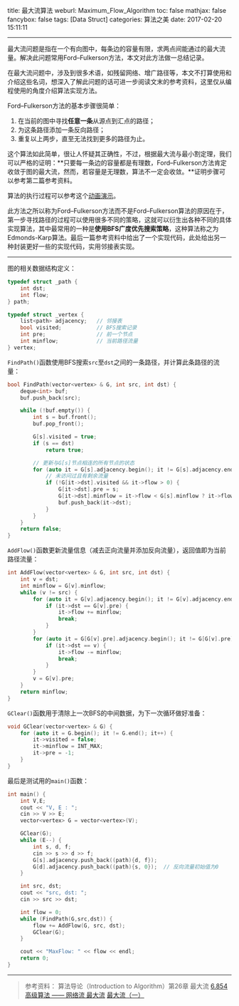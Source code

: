 title: 最大流算法
weburl: Maximum_Flow_Algorithm
toc: false
mathjax: false
fancybox: false
tags: [Data Struct]
categories: 算法之美
date: 2017-02-20 15:11:11

---

最大流问题是指在一个有向图中，每条边的容量有限，求两点间能通过的最大流量。解决此问题常用Ford–Fulkerson方法，本文对此方法做一总结记录。

<!--more-->

在最大流问题中，涉及到很多术语，如残留网络、增广路径等，本文不打算使用和介绍这些名词，想深入了解此问题的话可进一步阅读文末的参考资料，这里仅从编程使用的角度介绍算法实现方法。

Ford–Fulkerson方法的基本步骤很简单：

1. 在当前的图中寻找**任意一条**从源点到汇点的路径；
2. 为这条路径添加一条反向路径；
3. 重复以上两步，直至无法找到更多的路径为止。

这个算法如此简单，很让人怀疑其正确性，不过，根据最大流与最小割定理，我们可以严格的证明：**只要每一条边的容量都是有理数，Ford–Fulkerson方法肯定收敛于图的最大流，然而，若容量是无理数，算法不一定会收敛。**证明步骤可以参考第二篇参考资料。

算法的执行过程可以参考这个[动画演示](http://rosulek.github.io/vamonos/demos/max-flow.html)。

此方法之所以称为Ford–Fulkerson方法而不是Ford–Fulkerson算法的原因在于，第一步寻找路径的过程可以使用很多不同的策略，这就可以衍生出各种不同的具体实现算法，其中最常用的一种是**使用BFS广度优先搜索策略**，这种算法称之为Edmonds-Karp算法。最后一篇参考资料中给出了一个实现代码，此处给出另一种封装更好一些的实现代码，实用邻接表实现。

----------

图的相关数据结构定义：

``` C++
typedef struct _path {
	int dst;
	int flow;
} path;

typedef struct _vertex {
	list<path> adjacency;	// 邻接表
	bool visited;			// BFS搜索记录
	int pre;				// 前一个节点
	int minflow;			// 当前路径流量
} vertex;
```

`FindPath()`函数使用BFS搜索`src`至`dst`之间的一条路径，并计算此条路径的流量：

``` C++
bool FindPath(vector<vertex> & G, int src, int dst) {
	deque<int> buf;
	buf.push_back(src);

	while (!buf.empty()) {
		int s = buf.front();
		buf.pop_front();

		G[s].visited = true;
		if (s == dst)
			return true;

		// 更新与G[s]节点相连的所有节点的状态
		for (auto it = G[s].adjacency.begin(); it != G[s].adjacency.end(); it++) {
			// 未访问过且有剩余流量
			if (!G[it->dst].visited && it->flow > 0) {
				G[it->dst].pre = s;
				G[it->dst].minflow = it->flow < G[s].minflow ? it->flow : G[s].minflow;
				buf.push_back(it->dst);
			}
		}
	}
	return false;
}
```

`AddFlow()`函数更新流量信息（减去正向流量并添加反向流量），返回值即为当前路径流量：

``` C++
int AddFlow(vector<vertex> & G, int src, int dst) {
	int v = dst;
	int minflow = G[v].minflow;
	while (v != src) {
		for (auto it = G[v].adjacency.begin(); it != G[v].adjacency.end(); it++) {
			if (it->dst == G[v].pre) {
				it->flow += minflow;
				break;
			}
		}
		for (auto it = G[G[v].pre].adjacency.begin(); it != G[G[v].pre].adjacency.end(); it++) {
			if (it->dst == v) {
				it->flow -= minflow;
				break;
			}
		}
		v = G[v].pre;
	}	
	return minflow;
}
```

`GClear()`函数用于清除上一次BFS的中间数据，为下一次循环做好准备：

``` C++
void GClear(vector<vertex> & G) {
	for (auto it = G.begin(); it != G.end(); it++) {
		it->visited = false;
		it->minflow = INT_MAX;
		it->pre = -1;
	}
}
```

最后是测试用的`main()`函数：

``` C++
int main() {
	int V,E;
	cout << "V, E : ";
	cin >> V >> E;
	vector<vertex> G = vector<vertex>(V);

	GClear(G);
	while (E--) {
		int s, d, f;
		cin >> s >> d >> f;
		G[s].adjacency.push_back((path){d, f});
		G[d].adjacency.push_back((path){s, 0});  // 反向流量初始值为0
	}

	int src, dst;
	cout << "src, dst: ";
	cin >> src >> dst;

	int flow = 0;
	while (FindPath(G,src,dst)) {
		flow += AddFlow(G, src, dst);
		GClear(G);
	}

	cout << "MaxFlow: " << flow << endl; 
	return 0;
}
```

----------

> 参考资料：
> 算法导论（Introduction to Algorithm）第26章  最大流
> [6.854 高级算法 —— 网络流 最大流](http://course.study.cerbibo.com/NR/rdonlyres/Electrical-Engineering-and-Computer-Science/6-854JFall-2005/1BE4D09F-597F-44C6-B72A-1B8B22B21C42/0/lec06_2003.pdf)
> [最大流（一）](http://blog.forec.cn/2015/12/25/Graph-Algorithms7-flow/)